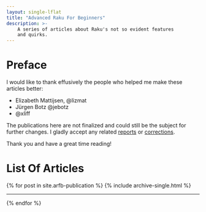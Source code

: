 ```yaml
---
layout: single-lflat
title: "Advanced Raku For Beginners"
description: >-
    A series of articles about Raku's not so evident features
    and quirks.
---
```

# Preface

I would like to thank effusively the people who helped me make these articles
better:

- Elizabeth Mattijsen, @lizmat
- Jürgen Botz @jebotz
- @xliff

The publications here are not finalized and could still be the subject for
further changes. I gladly accept any related
[reports](https://github.com/vrurg/vrurg.github.io/issues/new/choose) or
[corrections](https://github.com/vrurg/vrurg.github.io/compare).

Thank you and have a great time reading!

# List Of Articles

{% for post in site.arfb-publication %}
{% include archive-single.html %}
<hr>
{% endfor %}
